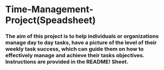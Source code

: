 # Time-Management-Project(Speadsheet)
### The aim of this project is to help individuals or organizations manage day to day tasks, have a picture of the level of their weekly task success, which can guide them on how to effectively manage and achieve their tasks objectives. Instructions are provided in the README! Sheet.
